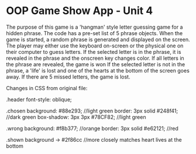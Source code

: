 # OOP Game Show App - Unit 4
 
The purpose of this game is a 'hangman' style letter guessing game for a hidden phrase. 
The code has a pre-set list of 5 phrase objects. 
    When the game is started, a random phrase is generated and displayed on the screen. 
The player may either use the keyboard on-screen or the physical one on their computer to guess letters.
If the selected letter is in the phrase, it is revealed in the phrase and the onscreen key changes color. 
    If all letters in the phrase are revealed, the game is won
If the selected letter is not in the phrase, a 'life' is lost and one of the hearts at the bottom of the screen goes away. 
    If there are 5 missed letters, the game is lost.


Changes in CSS from original file:

.header
  font-style: oblique;

.chosen
  background: #88e293;  //light green
  border: 3px solid #248f41; //dark green
  box-shadow: 3px 3px #78CF82; //light green
 
.wrong
  background: #f8b377; //orange
  border: 3px solid #e62121; //red
  
.shown
  background -> #2f86cc //more closely matches heart lives at the bottom
